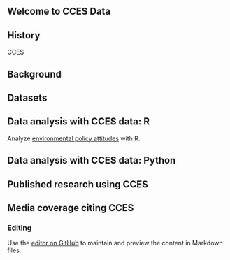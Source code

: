 ## Welcome to CCES Data



## History

CCES

## Background

## Datasets

## Data analysis with CCES data: R

Analyze <a href="ccesdata_environment.html" target="_blank">environmental policy attitudes</a> with R. 

## Data analysis with CCES data: Python

## Published research using CCES

## Media coverage citing CCES

### Editing
Use the [editor on GitHub](https://github.com/greglyon/ccesdata/edit/gh-pages/index.md) to maintain and preview the content in Markdown files.


